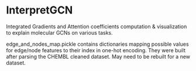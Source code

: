 # InterpretGCN

Integrated Gradients and Attention coefficients computation & visualization to explain molecular GCNs on various tasks.

edge_and_nodes_map.pickle contains dictionaries mapping possible values for edge/node features to their index in one-hot encoding. 
They were built after parsing the CHEMBL cleaned dataset. May need to be rebuilt for a new dataset.
